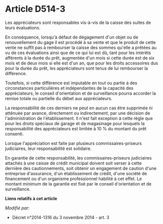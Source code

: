 # Article D514-3

Les appréciateurs sont responsables vis-à-vis de la caisse des suites de leurs évaluations. 

En conséquence, lorsqu'à défaut de dégagement d'un objet ou de renouvellement du gage il est procédé à sa vente et que le
produit de cette vente ne suffit pas à rembourser la caisse des sommes qu'elle a prêtées au vu de ces évaluations ainsi que
de ce qui lui est dû, tant pour les intérêts afférents à la durée du prêt, augmentée d'un mois si cette durée est de six mois
et de deux mois si elle est d'un an, que pour les droits accessoires dus pour la durée du prêt, les appréciateurs sont tenus
de lui rembourser la différence. 

Toutefois, si cette différence est imputable en tout ou partie à des circonstances particulières et indépendantes de la
capacité des appréciateurs, le conseil d'orientation et de surveillance pourra accorder la remise totale ou partielle du
débet aux appréciateurs. 

La responsabilité de ces derniers ne peut en aucun cas être supprimée ni atténuée par avance, directement ou indirectement,
par une décision de l'administration de l'établissement. Il n'est fait exception à cette règle que pour les droits spéciaux
de garage et de magasinage pour lesquels la responsabilité des appréciateurs est limitée à 10 % du montant du prêt consenti. 

Lorsque l'appréciation est faite par plusieurs commissaires-priseurs judiciaires, leur responsabilité est solidaire. 

En garantie de cette responsabilité, les commissaires-priseurs judiciaires attachés à une caisse de crédit municipal doivent
soit verser à cette dernière des cautionnements, soit obtenir un engagement de caution d'une entreprise d'assurance, d'un
établissement de crédit, d'une société de financement ou d'un organisme professionnel habilité à cet effet. Le montant
minimum de la garantie est fixé par le conseil d'orientation et de surveillance.

**Liens relatifs à cet article**

_Modifié par_:

  - Décret n°2014-1316 du 3 novembre 2014 - art. 3
